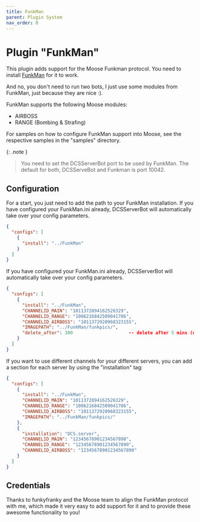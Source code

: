 ```yaml
---
title: FunkMan
parent: Plugin System
nav_order: 0
---
```


# Plugin "FunkMan"

This plugin adds support for the Moose Funkman protocol. You need to install [FunkMan] for it to work.

And no, you don't need to run two bots, I just use some modules from FunkMan, just because they are nice :).

FunkMan supports the following Moose modules:
* AIRBOSS
* RANGE (Bombing & Strafing)

For samples on how to configure FunkMan support into Moose, see the respective samples in the "samples" directory.

{: .note }
> You need to set the DCSServerBot port to be used by FunkMan.
> The default for both, DCSServeBot and Funkman is port 10042.

## Configuration

For a start, you just need to add the path to your FunkMan installation. If you have configured your 
FunkMan.ini already, DCSServerBot will automatically take over your config parameters.

```json
{
  "configs": [
    {
      "install": "../FunkMan"
    }
  ]
}
```

If you have configured your FunkMan.ini already, DCSServerBot will automatically take over your config parameters.

```json
{
  "configs": [
    {
      "install": "../FunkMan",
      "CHANNELID_MAIN": "1011372894162526329",
      "CHANNELID_RANGE": "1006216842509041786",
      "CHANNELID_AIRBOSS": "1011372920968323155",
      "IMAGEPATH": "../FunkMan/funkpics/",
      "delete_after": 300                     -- delete after 5 mins (default = never)
    }
  ]
}
```

If you want to use different channels for your different servers, you can add a section for each server by using the "installation" tag:

```json
{
  "configs": [
    {
      "install": "../FunkMan",
      "CHANNELID_MAIN": "1011372894162526329",
      "CHANNELID_RANGE": "1006216842509041786",
      "CHANNELID_AIRBOSS": "1011372920968323155",
      "IMAGEPATH": "../FunkMan/funkpics/"
    },
    {
      "installation": "DCS.server",
      "CHANNELID_MAIN": "12345678901234567890",
      "CHANNELID_RANGE": "12345678901234567890",
      "CHANNELID_AIRBOSS": "12345678901234567890"
    }
  ]
}
```

## Credentials

Thanks to funkyfranky and the Moose team to align the FunkMan protocol with me, which made it very easy
to add support for it and to provide these awesome functionality to you!

[FunkMan]: https://github.com/funkyfranky/FunkMan
